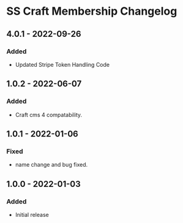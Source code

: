 # SS Craft Membership Changelog

## 4.0.1 - 2022-09-26
### Added
- Updated Stripe Token Handling Code

## 1.0.2 - 2022-06-07
### Added
- Craft cms 4 compatability.

## 1.0.1 - 2022-01-06
### Fixed
- name change and bug fixed.

## 1.0.0 - 2022-01-03
### Added
- Initial release
